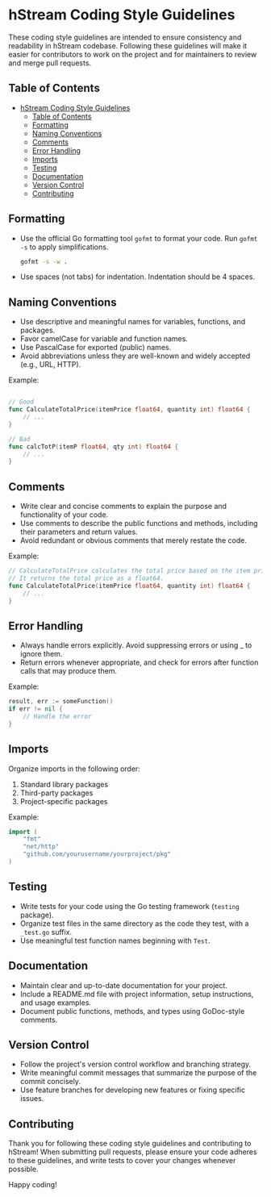 # hStream Coding Style Guidelines

These coding style guidelines are intended to ensure consistency and readability in hStream codebase. Following these guidelines will make it easier for contributors to work on the project and for maintainers to review and merge pull requests.

## Table of Contents

- [hStream Coding Style Guidelines](#hstream-coding-style-guidelines)
  - [Table of Contents](#table-of-contents)
  - [Formatting](#formatting)
  - [Naming Conventions](#naming-conventions)
  - [Comments](#comments)
  - [Error Handling](#error-handling)
  - [Imports](#imports)
  - [Testing](#testing)
  - [Documentation](#documentation)
  - [Version Control](#version-control)
  - [Contributing](#contributing)

## Formatting

- Use the official Go formatting tool `gofmt` to format your code. Run `gofmt -s` to apply simplifications.

    ```sh
    gofmt -s -w .
    ```

- Use spaces (not tabs) for indentation. Indentation should be 4 spaces.

## Naming Conventions

- Use descriptive and meaningful names for variables, functions, and packages.
- Favor camelCase for variable and function names.
- Use PascalCase for exported (public) names.
- Avoid abbreviations unless they are well-known and widely accepted (e.g., URL, HTTP).

Example:

```go

// Good
func CalculateTotalPrice(itemPrice float64, quantity int) float64 {
    // ...
}

// Bad
func calcTotP(itemP float64, qty int) float64 {
    // ...
}
```

## Comments

- Write clear and concise comments to explain the purpose and functionality of your code.
- Use comments to describe the public functions and methods, including their parameters and return values.
- Avoid redundant or obvious comments that merely restate the code.

Example:

```go
// CalculateTotalPrice calculates the total price based on the item price and quantity.
// It returns the total price as a float64.
func CalculateTotalPrice(itemPrice float64, quantity int) float64 {
    // ...
}
```

## Error Handling

- Always handle errors explicitly. Avoid suppressing errors or using _ to ignore them.
- Return errors whenever appropriate, and check for errors after function calls that may produce them.

Example:

```go
result, err := someFunction()
if err != nil {
    // Handle the error
}
```

## Imports

Organize imports in the following order:

1. Standard library packages
2. Third-party packages
3. Project-specific packages

Example:

```go
import (
    "fmt"
    "net/http"
    "github.com/yourusername/yourproject/pkg"
)
```

## Testing

- Write tests for your code using the Go testing framework (`testing` package).
- Organize test files in the same directory as the code they test, with a `_test.go` suffix.
- Use meaningful test function names beginning with `Test`.

## Documentation

- Maintain clear and up-to-date documentation for your project.
- Include a README.md file with project information, setup instructions, and usage examples.
- Document public functions, methods, and types using GoDoc-style comments.

## Version Control

- Follow the project's version control workflow and branching strategy.
- Write meaningful commit messages that summarize the purpose of the commit concisely.
- Use feature branches for developing new features or fixing specific issues.

## Contributing

Thank you for following these coding style guidelines and contributing to hStream! When submitting pull requests, please ensure your code adheres to these guidelines, and write tests to cover your changes whenever possible.

Happy coding!
